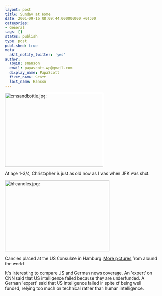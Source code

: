 ```yaml
---
layout: post
title: Sunday at Home
date: 2001-09-16 08:09:44.000000000 +02:00
categories:
- General
tags: []
status: publish
type: post
published: true
meta:
  aktt_notify_twitter: 'yes'
author:
  login: shanson
  email: papascott-wp@gmail.com
  display_name: PapaScott
  first_name: Scott
  last_name: Hanson
---
```

<p><img src="https://res.cloudinary.com/papascott/image/upload/wordpress/wp-content/uploads/2001/09/crhsandbottle.jpg" height="244" width="325" border="0" alt="crhsandbottle.jpg: " /></p>
<p>At age 1-3/4, Christopher is just as old now as I was when JFK was shot.</p>
<p><img src="https://res.cloudinary.com/papascott/image/upload/wordpress/wp-content/uploads/2001/09/hhcandles.jpg" height="235" width="345" border="0" alt="hhcandles.jpg: " /></p>
<p>Candles placed at the US Consulate in Hamburg. <a href="http://spot.eroded.org/thankyou">More pictures</a> from around the world.</p>
<p>It's interesting to compare US and German news coverage. An 'expert' on CNN said that US intelligence failed because they are underfunded. A German 'expert' said that US intelligence failed in spite of being  well funded, relying too much on technical rather than human intelligence.</p>

